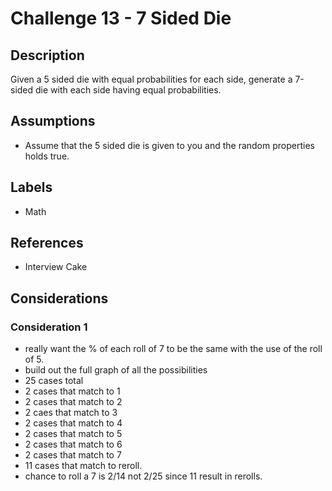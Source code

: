 # Challenge 13 - 7 Sided Die
## Description
>
Given a 5 sided die with equal probabilities for each side, generate a 7-sided die with each side having equal probabilities.

## Assumptions
- Assume that the 5 sided die is given to you and the random properties holds true.

## Labels
- Math

## References
- Interview Cake

## Considerations
### Consideration 1
- really want the % of each roll of 7 to be the same with the use of the roll of 5.
- build out the full graph of all the possibilities
- 25 cases total
- 2 cases that match to 1
- 2 cases that match to 2
- 2 caes that match to 3
- 2 cases that match to 4
- 2 cases that match to 5
- 2 cases that match to 6
- 2 cases that match to 7
- 11 cases that match to reroll.
- chance to roll a 7 is 2/14 not 2/25 since 11 result in rerolls.
